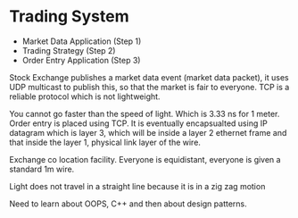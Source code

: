 # Trading System

- Market Data Application (Step 1)
- Trading Strategy (Step 2)
- Order Entry Application (Step 3)

Stock Exchange publishes a market data event (market data packet), it uses UDP multicast to publish this, so that the market is fair to everyone. TCP is a reliable protocol which is not lightweight.

You cannot go faster than the speed of light. Which is 3.33 ns for 1 meter. Order entry is placed using TCP. It is eventually encapsualted using IP datagram which is layer 3, which will be inside a layer 2 ethernet frame and that inside the layer 1, physical link layer of the wire.

Exchange co location facility. Everyone is equidistant, everyone is given a standard 1m wire.

Light does not travel in a straight line because it is in a zig zag motion

Need to learn about OOPS, C++ and then about design patterns.
